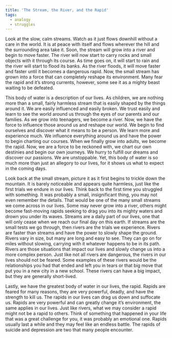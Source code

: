 ```yaml
---
title: 'The Stream, the River, and the Rapid'
tags:
  - analogy
  - struggles
---
```

Look at the slow, calm streams. Watch as it just flows downhill without a care in the world. It is at peace with itself and flows wherever the hill and the surrounding area take it. Soon, the stream will grow into a river and begin to move faster. The river will now start to carry rocks and small objects with it through its course. As time goes on, it will start to rain and the river will start to flood its banks. As the river floods, it will move faster and faster until it becomes a dangerous rapid. Now, the small stream has grown into a force that can completely reshape its environment. Many fear the rapid and it’s strong currents, however, some see it as a mighty beast waiting to be defeated.

This body of water is a description of our lives. As children, we are nothing more than a small, fairly harmless stream that is easily shaped by the things around it. We are easily influenced and easily broken. We trust easily and learn to see the world around us through the eyes of our parents and our families. As we grow into teenagers, we become a river. Now, we have the force to influence those around us and reshape our world. We begin to find ourselves and discover what it means to be a person. We learn more and experience much. We influence everything around us and have the power to begin charting our courses. When we finally grow into adults, we become the rapid. Now, we are a force to be reckoned with, we chart our own destinies and begin our own journeys. We hurry to fulfill our dreams and discover our passions. We are unstoppable. Yet, this body of water is so much more than just an allegory to our lives, for it shows us what to expect in the coming days.

Look back at the small stream, picture it as it first begins to trickle down the mountain. It is barely noticeable and appears quite harmless, just like the first trials we endure in our lives. Think back to the first time you struggled with something. It was probably a small, insignificant thing,  you may not even remember the details. That would be one of the many small streams we come across in our lives. Some may never grow into a river, others might become fast-moving rapids seeking to drag you into its mighty waters and drown you under its waves. Streams are a daily part of our lives, one that will only cease when we reach our final day on this earth.
If streams are the small tests we go through, then rivers are the trials we experience. Rivers are faster than streams and have the power to slowly shape the ground. Rivers vary in size, but many are long and easy to see. They can go on for miles without slowing, carrying with it whatever happens to be in its path. Rivers are those situations that impact our lives and slowly change us into a more complex person. Just like not all rivers are dangerous, the rivers in our lives should not be feared. Some examples of these rivers would be the relationships you had that ended and left you in tears or that big move that put you in a new city in a new school. These rivers can have a big impact, but they are generally short-lived.

Lastly, we have the greatest body of water in our lives, the rapid. Rapids are feared for many reasons, they are very powerful, deadly, and have the strength to kill us. The rapids in our lives can drag us down and suffocate us. Rapids are very powerful and can greatly change it’s environment, the same applies in our lives. Just like rivers, what we may consider a rapid might not be a rapid to others. Think of something that happened in your life that was a great challenge for you, it was probably an emotional one. Rapids usually last a while and they may feel like an endless battle. The rapids of suicide and depression are two that many people encounter.

